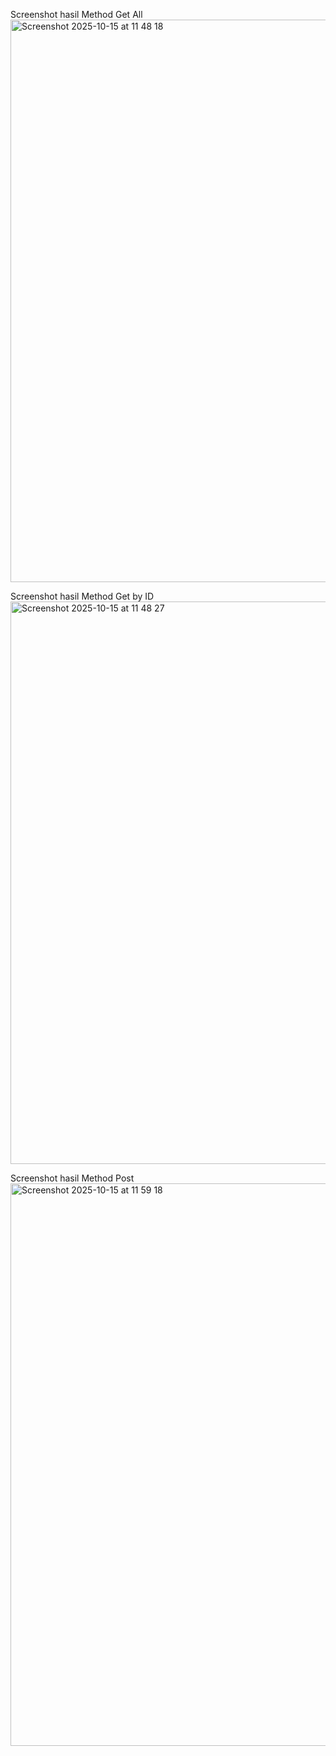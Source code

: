 Screenshot hasil Method Get All
<img width="1440" height="900" alt="Screenshot 2025-10-15 at 11 48 18" src="https://github.com/user-attachments/assets/36e18a90-a109-4e04-b872-3186a4542d61" />

Screenshot hasil Method Get by ID
<img width="1440" height="900" alt="Screenshot 2025-10-15 at 11 48 27" src="https://github.com/user-attachments/assets/2f97fb7b-3752-4f12-8e39-d79c3e3e4071" />

Screenshot hasil Method Post
<img width="1440" height="900" alt="Screenshot 2025-10-15 at 11 59 18" src="https://github.com/user-attachments/assets/e929c135-90ec-4244-ae3e-e55eab446558" />
